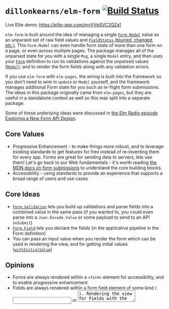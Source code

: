 # `dillonkearns/elm-form` [![Build Status](https://github.com/dillonkearns/elm-form/workflows/CI/badge.svg)](https://github.com/dillonkearns/elm-form/actions?query=branch%3Amain)

Live Ellie demo: <https://ellie-app.com/myVVqSVC2QZa1>

`elm-form` is built around the idea
of managing a single [`Form.Model`](https://package.elm-lang.org/packages/dillonkearns/elm-form/2.0.1/Form/#Model) value as an unparsed set of raw field values and [`FieldStatus` (blurred, changed, etc.)](https://package.elm-lang.org/packages/dillonkearns/elm-form/2.0.1/Form-Validation/#FieldStatus).
This `Form.Model` can even handle form state of more than one form on a page, or even across multiple pages.
The package manages all of the unparsed state for you with a single `Msg`, a single `Model` entry, and then
uses your [`Form`](https://package.elm-lang.org/packages/dillonkearns/elm-form/2.0.1/Form/#Form) definition to run its validations against the unparsed values ([`Model`](https://package.elm-lang.org/packages/dillonkearns/elm-form/2.0.1/Form/#Model)),
and to render the form fields along with any validation errors.

If you use `elm-form` with `elm-pages`, the wiring is built into the framework so you don't need to wire in `update` or `Model`
yourself, and the framework manages additional Form state for you such as in-flight form submissions. The ideas in this
package originally came from `elm-pages`, but they are useful in a standalone context as well so this was split into
a separate package.

Some of these underlying ideas were discussed in [the Elm Radio episode Exploring a New Form API Design](https://elm-radio.com/episode/exploring-form-api).

## Core Values

- Progressive Enhancement - to make things more robust, and to leverage existing standards to get features for free instead of re-inventing them for every app. Forms are great for sending data to servers, lets use them! Let's go back to our Web fundamentals - it's worth reading [the MDN docs on form submissions](https://developer.mozilla.org/en-US/docs/Learn/Forms/Sending_and_retrieving_form_data) to understand the core building blocks.
- Accessibility - using standards to provide an experience that supports a broad range of users and use cases

## Core Ideas

- [`Form.Validation`](https://package.elm-lang.org/packages/dillonkearns/elm-form/2.0.1/Form-Validation/) lets you build up validations and parse fields into a combined value in the same pass (if you wanted to, you could even parse into a `Json.Encode.Value` or some payload to send to an API `onSubmit`)
- [`Form.Field`](https://package.elm-lang.org/packages/dillonkearns/elm-form/2.0.1/Form-Field/) lets you declare the fields (in the applicative pipeline in the Form definition)
- You can pass an input value when you render the form which can be used in rendering the view, and for getting initial values ([`withInitialValue`](https://package.elm-lang.org/packages/dillonkearns/elm-form/2.0.1/Form-Field/#withInitialValue))

## Opinions

- Forms are always rendered within a `<form>` element for accessibility, and to enable progressive enhancement
- Fields are always rendered within a form field element of some kind (<input> or <textarea>). Rendering the view for Fields with the appropriate attributes is done by the [`Form.FieldView` module](https://package.elm-lang.org/packages/dillonkearns/elm-form/2.0.1/Form-FieldView/). It can be rendered as [`elm/html`](https://package.elm-lang.org/packages/elm/html/latest/) or [`elm-css`](https://package.elm-lang.org/packages/rtfeldman/elm-css/latest/) elements (since those are the two basic ways to render semantic HTML field tags, `<input>` and `<textarea>`). `elm-ui` doesn't currently have a way to render semantic HTML tags for forms (`<form>` tag), so there aren't any `elm-ui` helpers at the moment, though you can always render to `elm/html`.

## Wiring

Many Elm form examples and APIs use the pattern of handling each changed field within
the `update` function. [For example, `elm-spa-example` uses this pattern in the Settings route](https://github.com/rtfeldman/elm-spa-example/blob/cb32acd73c3d346d0064e7923049867d8ce67193/src/Page/Settings.elm#L210-L214) (and throughout the app).


❗️🛑 NOTE: This code below is NOT the pattern this package is built on ❗️🛑


```elm
type alias Model =
    { username : String
    , avatar : String
    -- ... an entry for each form field here
    -- ... any additional app state
    }

update msg model =
    EnteredUsername username ->
        updateForm (\form -> { form | username = username }) model

    EnteredAvatar avatar ->
        updateForm (\form -> { form | avatar = avatar }) model
    -- .. additional handling for the remaining form fields

viewForm form =
    Html.form [ onSubmit (SubmittedForm form) ]
        [ input
            [ onInput EnteredAvatar
            , value form.avatar
            -- other attributes
            ]
            []
        -- , ... input elements for other form fields
        ]
```

This package tries to reduce boilerplate and manage form validations in a more declarative style
by parsing/validating the form as a whole rather than parsing/validating
each individual field. Here is [the same Settings route with `elm-pages` and `elm-form` for reference](https://github.com/dillonkearns/elm-pages-realworld/blob/main/app/Route/Settings.elm).

✅👇 NOTE: the code below is the wiring pattern we use in this package. ✅👇

Instead of wiring in different Msg's and Model fields for each individual form field, the wiring in this package is done once for all form state like this:


```elm
type Msg
    = FormMsg (Form.Msg Msg)
    -- | ... Other Msg's for your app

type alias Model =
    { formModel : Form.Model
    , submitting : Bool
    -- , ... additional state for your app
    }

init : Flags -> ( Model, Cmd Msg )
init flags =
    ( { formModel = Form.init
      , submitting = False
      }
    , Cmd.none
    )

update : Msg -> Model -> ( Model, Cmd Msg )
update msg model =
    case msg of
        OnSubmit { parsed } ->
            case parsed of
                Form.Valid signUpData ->
                    ( { model | submitting = True }
                    , sendSignUpData signUpData )
                Form.Invalid _ _ ->
                    -- validation errors are displayed already so
                    -- we don't need to do anything else here
                    ( model, Cmd.none )

        FormMsg formMsg ->
            let
                ( updatedFormModel, cmd ) =
                    Form.update formMsg model.formModel
            in
            ( { model | formModel = updatedFormModel }, cmd )


formView : Model -> Html Msg
formView model =
    signUpForm
        |> Form.renderHtml
        { submitting = model.submitting
        , state = model.formModel
        , toMsg = FormMsg
        }
        (Form.options "form"
            |> Form.withOnSubmit OnSubmit
        )
        []

-- this is our parsed/validated type, but it can be anything we want,
-- including Json.Encode.Value, etc.
type alias SignUpForm =
    { username : String, password : String }


signUpForm : Form.HtmlForm String SignUpForm input
signUpForm =
    (\username password passwordConfirmation ->
        { combine =
            Validation.succeed SignUpForm
                |> Validation.andMap username
                |> Validation.andMap
                    (Validation.map2
                        (\passwordValue passwordConfirmationValue ->
                            if passwordValue == passwordConfirmationValue then
                                Validation.succeed passwordValue

                            else
                                Validation.fail "Must match password" passwordConfirmation
                        )
                        password
                        passwordConfirmation
                        |> Validation.andThen identity
                    )
        , view =
            \formState ->
                let
                    fieldView label field =
                        Html.div []
                            [ Html.label []
                                [ Html.text (label ++ " ")
                                , FieldView.input [] field
                                , errorsView formState field
                                ]
                            ]
                in
                [ fieldView "username" username
                , fieldView "Password" password
                , fieldView "Password Confirmation" passwordConfirmation
                , if formState.submitting then
                    Html.button
                        [ Html.Attributes.disabled True ]
                        [ Html.text "Signing Up..." ]

                  else
                    Html.button [] [ Html.text "Sign Up" ]
                ]
        }
    )
        |> Form.form
        |> Form.field "username" (Field.text |> Field.required "Required")
        |> Form.field "password" (Field.text |> Field.password |> Field.required "Required")
        |> Form.field "password-confirmation" (Field.text |> Field.password |> Field.required "Required")
```

This package is designed to be hooked into frameworks, whether it's a published framework like elm-pages (which has a built-in integration),
or your own internal framework. See the elm-pages docs for more details on how to render and submit your form using elm-pages.
